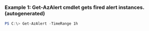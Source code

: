 ### Example 1: Get-AzAlert cmdlet gets fired alert instances. (autogenerated)
```powershell
PS C:\> Get-AzAlert -TimeRange 1h
```

